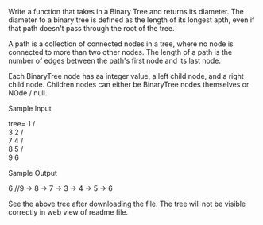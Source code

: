 Write a function that takes in a Binary Tree and returns its diameter. The diameter fo a binary tree is defined as the length of its longest apth, even if that path doesn't pass through the root of the tree. 

A path is a collection of connected nodes in a tree, where no node is connected to more than two other nodes. The length of a path is the number of edges between the path's first node and its last node.

Each BinaryTree node has aa integer value, a left child node, and a right child node. Children nodes can either be BinaryTree nodes themselves or NOde / null.

Sample Input

tree=
        1
       / \
      3   2
     / \
    7   4
   /     \
  8       5
 /         \
9           6

Sample Output

6	//9 -> 8 -> 7 -> 3 -> 4 -> 5 -> 6



See the above tree after downloading the file. The tree will not be visible correctly in web view of readme file.
